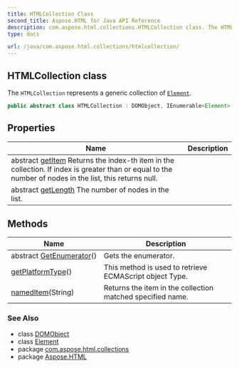 ```yaml
---
title: HTMLCollection Class
second_title: Aspose.HTML for Java API Reference
description: com.aspose.html.collections.HTMLCollection class. The HTMLCollection represents a generic collection of Element
type: docs

url: /java/com.aspose.html.collections/htmlcollection/
---
```

## HTMLCollection class

The `HTMLCollection` represents a generic collection of [`Element`](../../com.aspose.html.dom/element/).

```java
public abstract class HTMLCollection : DOMObject, IEnumerable<Element>
```

## Properties

| Name | Description |
| --- | --- |
| abstract [getItem](../../com.aspose.html.collections/htmlcollection/item/) Returns the index-th item in the collection. If index is greater than or equal to the number of nodes in the list, this returns null. |
| abstract [getLength](../../com.aspose.html.collections/htmlcollection/length/) The number of nodes in the list. |

## Methods

| Name | Description |
| --- | --- |
| abstract [GetEnumerator](../../com.aspose.html.collections/htmlcollection/getenumerator/)() | Gets the enumerator. |
| [getPlatformType](../../com.aspose.html.collections/htmlcollection/getplatformtype/)() | This method is used to retrieve ECMAScript object Type. |
| [namedItem](../../com.aspose.html.collections/htmlcollection/nameditem/)(String) | Returns the item in the collection matched specified name. |

### See Also

* class [DOMObject](../../com.aspose.html.dom/domobject/)
* class [Element](../../com.aspose.html.dom/element/)
* package [com.aspose.html.collections](../../com.aspose.html.collections/)
* package [Aspose.HTML](../../)
